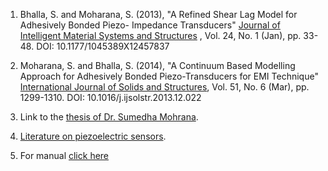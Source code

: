 1.	Bhalla, S. and Moharana, S. (2013), "A Refined Shear Lag Model for Adhesively Bonded Piezo- Impedance Transducers" <u>Journal of Intelligent Material Systems and Structures</u> , Vol. 24, No. 1 (Jan), pp. 33-48. DOI: 10.1177/1045389X12457837

2.	Moharana, S. and Bhalla, S. (2014), "A Continuum Based Modelling Approach for Adhesively Bonded Piezo-Transducers for EMI Technique" <u>International Journal of Solids and Structures</u>, Vol. 51, No. 6 (Mar), pp. 1299-1310. DOI: 10.1016/j.ijsolstr.2013.12.022 

3.	Link to the <a href="https://web.iitd.ac.in/~sbhalla/thesispdf/sumedha.pdf">thesis of Dr. Sumedha Mohrana</a>.

4.	<a href="http://ssdl.iitd.ac.in/vssdl/piezo.pdf">Literature on piezoelectric sensors</a>.

5.	For manual <a href="images/manual_exp10.pdf" target="_blank">click here</a>

